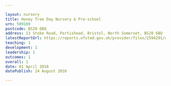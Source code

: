 ```yaml
---

layout: nursery
title: Honey Tree Day Nursery & Pre-school
urn: 509169
postcode: BS20 6BQ
address: 13 Stoke Road, Portishead, Bristol, North Somerset, BS20 6BQ
latestReportUrl: https://reports.ofsted.gov.uk/provider/files/2594291/urn/509169.pdf
teaching: 1
development: 1
leadership: 1
outcomes: 1
overall: 1
date: 01 April 2018 
datePublish: 24 August 2016

---
```

